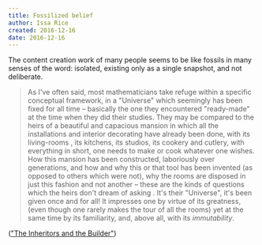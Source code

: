 ```yaml
---
title: Fossilized belief
author: Issa Rice
created: 2016-12-16
date: 2016-12-16
---
```


The content creation work of many people seems to be like fossils in many
senses of the word: isolated, existing only as a single snapshot, and not
deliberate.

> As I've often said, most mathematicians take refuge within a specific
> conceptual framework, in a "Universe" which seemingly has been fixed for all
> time – basically the one they encountered "ready-made" at the time when they
> did their studies. They may be compared to the heirs of a beautiful and
> capacious mansion in which all the installations and interior decorating have
> already been done, with its living-rooms , its kitchens, its studios, its
> cookery and cutlery, with everything in short, one needs to make or cook
> whatever one wishes. How this mansion has been constructed, laboriously over
> generations, and how and why this or that tool has been invented (as opposed
> to others which were not), why the rooms are disposed in just this fashion
> and not another – these are the kinds of questions which the heirs don't
> dream of asking . It's their "Universe", it's been given once and for all! It
> impresses one by virtue of its greatness, (even though one rarely makes the
> tour of all the rooms) yet at the same time by its familiarity, and, above
> all, with its *immutability*.

(["The Inheritors and the Builder"](http://www.fermentmagazine.org/rands/promenade5.html))
